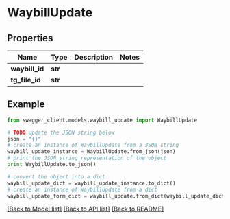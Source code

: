 # WaybillUpdate


## Properties

Name | Type | Description | Notes
------------ | ------------- | ------------- | -------------
**waybill_id** | **str** |  | 
**tg_file_id** | **str** |  | 

## Example

```python
from swagger_client.models.waybill_update import WaybillUpdate

# TODO update the JSON string below
json = "{}"
# create an instance of WaybillUpdate from a JSON string
waybill_update_instance = WaybillUpdate.from_json(json)
# print the JSON string representation of the object
print WaybillUpdate.to_json()

# convert the object into a dict
waybill_update_dict = waybill_update_instance.to_dict()
# create an instance of WaybillUpdate from a dict
waybill_update_form_dict = waybill_update.from_dict(waybill_update_dict)
```
[[Back to Model list]](../README.md#documentation-for-models) [[Back to API list]](../README.md#documentation-for-api-endpoints) [[Back to README]](../README.md)
